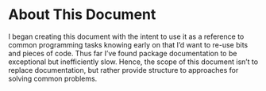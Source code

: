 # About This Document

I began creating this document with the intent to use it as a reference to common programming tasks knowing early on that I’d want to re-use bits and pieces of code. Thus far I’ve found package documentation to be exceptional but inefficiently slow. Hence, the scope of this document isn’t to replace documentation, but rather provide structure to approaches for solving common problems.
